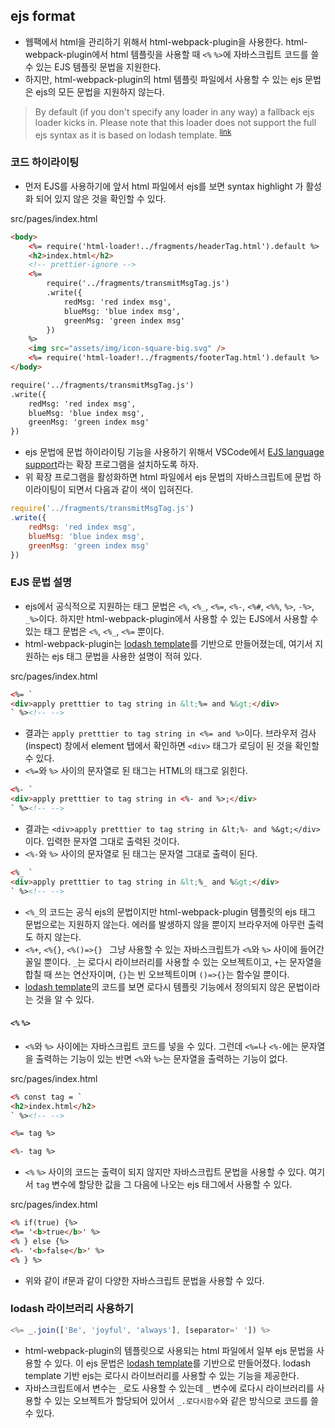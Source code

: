 ## ejs format

-   웹팩에서 html을 관리하기 위해서 html-webpack-plugin을 사용한다. html-webpack-plugin에서 html 템플릿을 사용할 때 `<%` `%>`에 자바스크립트 코드를 쓸 수 있는 EJS 템플릿 문법을 지원한다.
-   하지만, html-webpack-plugin의 html 템플릿 파일에서 사용할 수 있는 ejs 문법은 ejs의 모든 문법을 지원하지 않는다.

> By default (if you don't specify any loader in any way) a fallback ejs loader kicks in. Please note that this loader does not support the full ejs syntax as it is based on lodash template. <sup>[link](https://github.com/jantimon/html-webpack-plugin/blob/main/docs/template-option.md#1-dont-set-any-loader)</sup>

### 코드 하이라이팅

-   먼저 EJS를 사용하기에 앞서 html 파일에서 ejs를 보면 syntax highlight 가 활성화 되어 있지 않은 것을 확인할 수 있다.

src/pages/index.html

```html
<body>
    <%= require('html-loader!../fragments/headerTag.html').default %>
    <h2>index.html</h2>
    <!-- prettier-ignore -->
    <%=
        require('../fragments/transmitMsgTag.js')
        .write({
            redMsg: 'red index msg',
            blueMsg: 'blue index msg',
            greenMsg: 'green index msg'
        })
    %>
    <img src="assets/img/icon-square-big.svg" />
    <%= require('html-loader!../fragments/footerTag.html').default %>
</body>
```

```txt
require('../fragments/transmitMsgTag.js')
.write({
    redMsg: 'red index msg',
    blueMsg: 'blue index msg',
    greenMsg: 'green index msg'
})
```

-   ejs 문법에 문법 하이라이팅 기능을 사용하기 위해서 VSCode에서 [EJS language support](https://marketplace.visualstudio.com/items?itemName=DigitalBrainstem.javascript-ejs-support)라는 확장 프로그램을 설치하도록 하자.
-   위 확장 프로그램을 활성화하면 html 파일에서 ejs 문법의 자바스크립트에 문법 하이라이팅이 되면서 다음과 같이 색이 입혀진다.

```js
require('../fragments/transmitMsgTag.js')
.write({
    redMsg: 'red index msg',
    blueMsg: 'blue index msg',
    greenMsg: 'green index msg'
})
```

### EJS 문법 설명

-   ejs에서 공식적으로 지원하는 태그 문법은 `<%`, `<%_`, `<%=`, `<%-`, `<%#`, `<%%`, `%>`, `-%>`, `_%>`이다. 하지만 html-webpack-plugin에서 사용할 수 있는 EJS에서 사용할 수 있는 태그 문법은 `<%`, `<%_`, `<%=` 뿐이다.
-   html-webpack-plugin는 [lodash template](https://lodash.com/docs/4.17.15#template)를 기반으로 만들어졌는데, 여기서 지원하는 ejs 태그 문법을 사용한 설명이 적혀 있다.

src/pages/index.html

```html
<%= `
<div>apply pretttier to tag string in &lt;%= and %&gt;</div>
` %><!-- -->
```

-   결과는 `apply pretttier to tag string in <%= and %>`이다. 브라우저 검사(inspect) 창에서 element 탭에서 확인하면 `<div>` 태그가 로딩이 된 것을 확인할 수 있다.
-   `<%=`와 `%>` 사이의 문자열로 된 태그는 HTML의 태그로 읽힌다.

```html
<%- `
<div>apply pretttier to tag string in <%- and %>;</div>
` %><!-- -->
```

-   결과는 `<div>apply pretttier to tag string in &lt;%- and %&gt;</div>`이다. 입력한 문자열 그대로 출력된 것이다.
-   `<%-`와 `%>` 사이의 문자열로 된 태그는 문자열 그대로 출력이 된다.

```html
<%_ `
<div>apply pretttier to tag string in &lt;%_ and %&gt;</div>
` %><!-- -->
```

-   `<%_`의 코드는 공식 ejs의 문법이지만 html-webpack-plugin 템플릿의 ejs 태그 문법으로는 지원하지 않는다. 에러를 발생하지 않을 뿐이지 브라우저에 아무런 출력도 하지 않는다.
-   `<%+`, `<%{}`, `<%()=>{} ` 그냥 사용할 수 있는 자바스크립트가 `<%`와 `%>` 사이에 들어간 꼴일 뿐이다. `_`는 로다시 라이브러리를 사용할 수 있는 오브젝트이고, `+`는 문자열을 합칠 때 쓰는 연산자이며, `{}`는 빈 오브젝트이며 `()=>{}`는 함수일 뿐이다.
-   [lodash template](https://github.com/lodash/lodash/blob/master/test/template.js)의 코드를 보면 로다시 템플릿 기능에서 정의되지 않은 문법이라는 것을 알 수 있다.

#### `<%` `%>`

-   `<%`와 `%>` 사이에는 자바스크립트 코드를 넣을 수 있다. 그런데 `<%=`나 `<%-`에는 문자열을 출력하는 기능이 있는 반면 `<%`와 `%>`는 문자열을 출력하는 기능이 없다.

src/pages/index.html

```html
<% const tag = `
<h2>index.html</h2>
` %><!-- -->

<%= tag %>

<%- tag %>
```

-   `<%` `%>` 사이의 코드는 출력이 되지 않지만 자바스크립트 문법을 사용할 수 있다. 여기서 `tag` 변수에 할당한 값을 그 다음에 나오는 ejs 태그에서 사용할 수 있다.

src/pages/index.html

```html
<% if(true) {%>
<%= '<b>true</b>' %>
<% } else {%>
<%- '<b>false</b>' %>
<% } %>
```

-   위와 같이 if문과 같이 다양한 자바스크립트 문법을 사용할 수 있다.

### lodash 라이브러리 사용하기

```js
<%= _.join(['Be', 'joyful', 'always'], [separator=' ']) %>
```

-   html-webpack-plugin의 템플릿으로 사용되는 html 파일에서 일부 ejs 문법을 사용할 수 있다. 이 ejs 문법은 [lodash template](https://lodash.com/docs/4.17.15#template)를 기반으로 만들어졌다. lodash template 기반 ejs는 로다시 라이브러리를 사용할 수 있는 기능을 제공한다.
-   자바스크립트에서 변수는 `_`로도 사용할 수 있는데 `_` 변수에 로다시 라이브러리를 사용할 수 있는 오브젝트가 할당되어 있어서 `_.로다시함수`와 같은 방식으로 코드를 쓸 수 있다.

